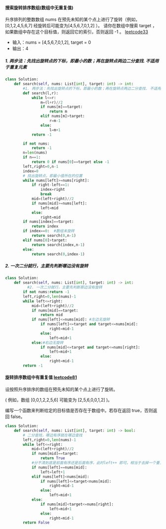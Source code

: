 #### 搜索旋转排序数组(数组中无重复值) 
升序排列的整数数组 nums 在预先未知的某个点上进行了旋转（例如， [0,1,2,4,5,6,7] 经旋转后可能变为[4,5,6,7,0,1,2] ）。
请你在数组中搜索 target ，如果数组中存在这个目标值，则返回它的索引，否则返回 -1 。 [leetcode33](https://leetcode-cn.com/problems/search-in-rotated-sorted-array/)
* 输入：nums = [4,5,6,7,0,1,2], target = 0
* 输出：4

##### 1. 两步法：先找出旋转点的下标，即最小的数；再在旋转点两边二分查找. 不适用于重复元素
```python
class Solution:
    def search(self, nums: List[int], target: int) -> int:
        #1. 两步法：先找出旋转点的下标，即最小的数；再在旋转点两边二分查找. 不适用于重复元素
        def search(l,r):
            while l<=r:
                m=(l+r)//2
                if nums[m]==target:
                    return m
                elif nums[m]>target:
                    r=m-1
                else:
                    l=m+1
            return -1

        if not nums:
            return -1
        n=len(nums)
        if n==1:
            return 0 if nums[0]==target else -1
        left,right=0,n-1
        index=0 
        # 找出旋转点，即最小值所在的位置
        while nums[left]>=nums[right]:
            if right-left==1:
                index=right
                break
            mid=(left+right)//2
            if nums[mid]>=nums[left]:
                left=mid
            else:
                right=mid
        if nums[index]==target:
            return index
        if index==0:  #数组未旋转
            return search(0,n-1)
        elif nums[0]>target:
            return search(index,n-1)
        else:
            return search(0,index-1)
```
#####  2. 一次二分就行，主要先判断哪边没有旋转
```python
class Solution:
    def search(self, nums: List[int], target: int) -> int:
          #2. 一次二分就行，主要先判断那边没有旋转
        if not nums:return -1
        left,right=0,len(nums)-1
        while left<=right:
            mid=(left+right)//2
            if nums[mid]==target:
                return mid
            if nums[left]<=nums[mid]: #左边无旋转
                if nums[left]<=target and target<=nums[mid]:
                    right=mid-1
                else:
                    left=mid+1
            else:#右边无旋转
                if nums[mid]<=target and target<=nums[right]:
                    left=mid+1
                else:
                    right=mid-1
        return -1
```

#### 旋转排序数组中有重复值 [leetcode81](https://leetcode-cn.com/problems/search-in-rotated-sorted-array-ii/)
设按照升序排序的数组在预先未知的某个点上进行了旋转。

( 例如，数组 [0,0,1,2,2,5,6] 可能变为 [2,5,6,0,0,1,2] )。

编写一个函数来判断给定的目标值是否存在于数组中。若存在返回 true，否则返回 false。 

```python
class Solution:
    def search(self, nums: List[int], target: int) -> bool:
        # 二分查找，哪边有序就在哪边查找
        left,right=0,len(nums)-1
        while left<=right:
            mid=(left+right)//2
            if nums[mid]==target:
                return True
            #分不清到底是前面有序还是后面有序，此时left++ 即可。相当于去掉一个重复的干扰项
            if nums[left]==nums[mid]:
                left=left+1
            elif nums[left]<nums[mid]:
                if nums[left]<=target<nums[mid]:
                    right=mid-1
                else:
                    left=mid+1
            else:
                if nums[mid]<target<=nums[right]:
                    left=mid+1
                else:
                    right=mid-1
        return False


```
